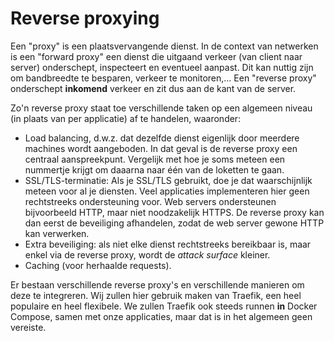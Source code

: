 # Reverse proxying
Een "proxy" is een plaatsvervangende dienst. In de context van netwerken is een "forward proxy" een dienst die uitgaand verkeer (van client naar server) onderschept, inspecteert en eventueel aanpast. Dit kan nuttig zijn om bandbreedte te besparen, verkeer te monitoren,... Een "reverse proxy" onderschept **inkomend** verkeer en zit dus aan de kant van de server.

Zo'n reverse proxy staat toe verschillende taken op een algemeen niveau (in plaats van per applicatie) af te handelen, waaronder:

- Load balancing, d.w.z. dat dezelfde dienst eigenlijk door meerdere machines wordt aangeboden. In dat geval is de reverse proxy een centraal aanspreekpunt. Vergelijk met hoe je soms meteen een nummertje krijgt om daaarna naar één van de loketten te gaan.
- SSL/TLS-terminatie: Als je SSL/TLS gebruikt, doe je dat waarschijnlijk meteen voor al je diensten. Veel applicaties implementeren hier geen rechtstreeks ondersteuning voor. Web servers ondersteunen bijvoorbeeld HTTP, maar niet noodzakelijk HTTPS. De reverse proxy kan dan eerst de beveiliging afhandelen, zodat de web server gewone HTTP kan verwerken.
- Extra beveiliging: als niet elke dienst rechtstreeks bereikbaar is, maar enkel via de reverse proxy, wordt de *attack surface* kleiner.
- Caching (voor herhaalde requests).

Er bestaan verschillende reverse proxy's en verschillende manieren om deze te integreren. Wij zullen hier gebruik maken van Traefik, een heel populaire en heel flexibele. We zullen Traefik ook steeds runnen **in** Docker Compose, samen met onze applicaties, maar dat is in het algemeen geen vereiste.
